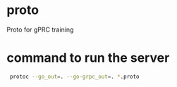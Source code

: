 # proto
Proto for gPRC training

# command to run the server
```bash
 protoc --go_out=. --go-grpc_out=. *.proto
```
